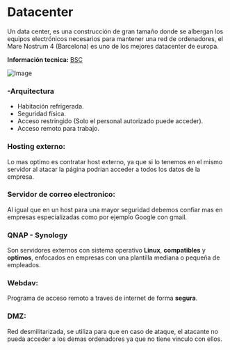 # Datacenter

Un data center, es una construcción de gran tamaño donde se albergan los equipos electrónicos necesarios para mantener una red de ordenadores, el Mare Nostrum 4 (Barcelona) es uno de los mejores datacenter de europa.

__Información tecnica:__ [BSC](https://www.youtube.com/watch?time_continue=2&v=BV7gG95ejYs)

![Image](https://www.bsc.es/sites/default/files/public/styles/bscw2_-_simple_crop_style/public/bscw2/pages/innovation-and-services/mn4-icts-feder.jpg?itok=66njPKnz&sc=5a0cce8b9fc7a8734a6ef1ccb83241f2)

### -Arquitectura 

  * Habitación refrigerada.
  * Seguridad física.
  * Acceso restringido (Solo el personal autorizado puede acceder).
  * Acceso remoto para trabajo.

### Hosting externo:

Lo mas optimo es contratar host externo, ya que si lo tenemos en el mismo servidor al atacar la página podrian acceder a todos los datos de la empresa.

### Servidor de correo electronico:

Al igual que en un host para una mayor seguridad debemos confiar mas en empresas especializadas como por ejemplo Google con gmail.

### QNAP - Synology

Son servidores externos con sistema operativo __Linux__, __compatibles__ y __optimos__, enfocados en empresas con una plantilla mediana o pequeña de empleados.

### Webdav: 

Programa de acceso remoto a traves de internet de forma __segura__.

### DMZ:

Red desmilitarizada, se utiliza para que en caso de ataque, el atacante no pueda acceder a los demas ordenadores ya que no tiene vinculo con ellos.


